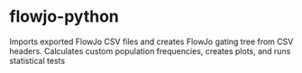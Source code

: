 # flowjo-python
Imports exported FlowJo CSV files and creates FlowJo gating tree from CSV headers. Calculates custom population frequencies, creates plots, and runs statistical tests
